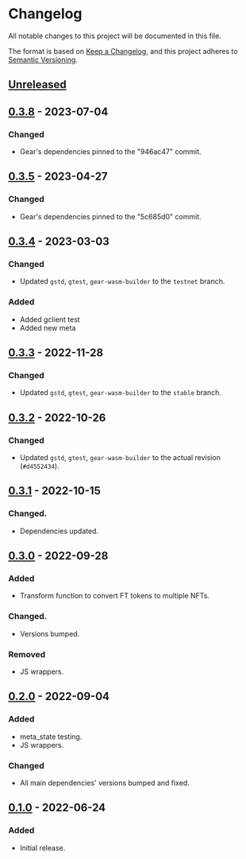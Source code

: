 # Changelog
All notable changes to this project will be documented in this file.

The format is based on [Keep a Changelog](https://keepachangelog.com/en/1.0.0/),
and this project adheres to [Semantic Versioning](https://semver.org/spec/v2.0.0.html).

## [Unreleased]

## [0.3.8] - 2023-07-04
### Changed
- Gear's dependencies pinned to the "946ac47" commit.

## [0.3.5] - 2023-04-27
### Changed
- Gear's dependencies pinned to the "5c685d0" commit.

## [0.3.4] - 2023-03-03
### Changed
- Updated `gstd`, `gtest`, `gear-wasm-builder` to the `testnet` branch.
### Added
- Added gclient test
- Added new meta

## [0.3.3] - 2022-11-28
### Changed
- Updated `gstd`, `gtest`, `gear-wasm-builder` to the `stable` branch.

## [0.3.2] - 2022-10-26
### Changed
- Updated `gstd`, `gtest`, `gear-wasm-builder` to the actual revision (`#d4552434`).

## [0.3.1] - 2022-10-15
### Changed.
- Dependencies updated.

## [0.3.0] - 2022-09-28
### Added
- Transform function to convert FT tokens to multiple NFTs.
### Changed.
- Versions bumped.
### Removed
- JS wrappers.

## [0.2.0] - 2022-09-04
### Added
- meta_state testing.
- JS wrappers.
### Changed
- All main dependencies' versions bumped and fixed.

## [0.1.0] - 2022-06-24
### Added
- Initial release.

[Unreleased]: https://github.com/gear-dapps/multitoken/compare/0.3.8...HEAD
[0.3.8]: https://github.com/gear-dapps/multitoken/compare/0.3.5...0.3.8
[0.3.5]: https://github.com/gear-dapps/multitoken/compare/0.3.4...0.3.5
[0.3.4]: https://github.com/gear-dapps/multitoken/compare/0.3.3...0.3.4
[0.3.3]: https://github.com/gear-dapps/multitoken/compare/0.3.2...0.3.3
[0.3.2]: https://github.com/gear-dapps/multitoken/compare/0.3.1...0.3.2
[0.3.1]: https://github.com/gear-dapps/multitoken/compare/0.3.0...0.3.1
[0.3.0]: https://github.com/gear-dapps/multitoken/compare/0.2.0...0.3.0
[0.2.0]: https://github.com/gear-dapps/multitoken/compare/0.1.0...0.2.0
[0.1.0]: https://github.com/gear-dapps/multitoken/compare/0803a5e...0.1.0
